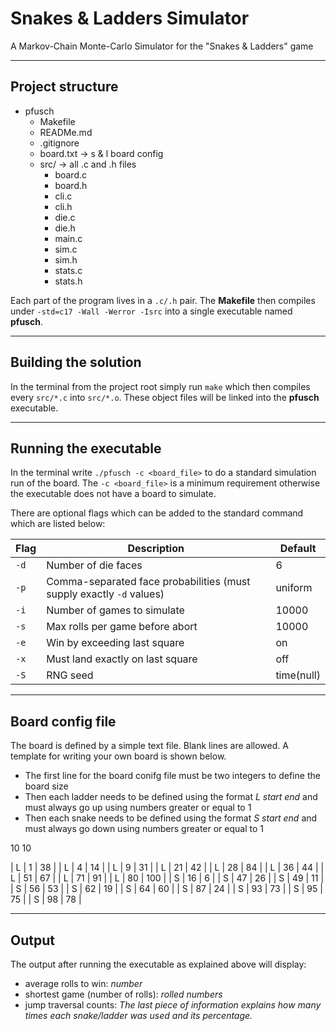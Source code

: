 # Snakes & Ladders Simulator

A Markov-Chain Monte-Carlo Simulator for the "Snakes & Ladders" game

---

## Project structure

- pfusch
    - Makefile 
    - READMe.md
    - .gitignore 
    - board.txt -> s & l board config
    - src/ -> all .c and .h files
        - board.c
        - board.h
        - cli.c 
        - cli.h
        - die.c
        - die.h
        - main.c
        - sim.c
        - sim.h 
        - stats.c
        - stats.h

Each part of the program lives in a `.c/.h` pair.
The **Makefile** then compiles under `-std=c17 -Wall -Werror -Isrc` into a single executable named **pfusch**.

---

## Building the solution

In the terminal from the project root simply run `make` which then compiles every `src/*.c` into `src/*.o`. These object files will be linked into the **pfusch** executable. 

---

## Running the executable

In the terminal write `./pfusch -c <board_file>` to do a standard simulation run of the board. The `-c <board_file>` is a minimum requirement otherwise the executable does not have a board to simulate.

There are optional flags which can be added to the standard command which are listed below:

| Flag | Description                                                          | Default    |
| ---- | -------------------------------------------------------------------- | ---------- |
| `-d` | Number of die faces                                                  | 6          |
| `-p` | Comma-separated face probabilities (must supply exactly `-d` values) | uniform    |
| `-i` | Number of games to simulate                                          | 10000      |
| `-s` | Max rolls per game before abort                                      | 10000      |
| `-e` | Win by exceeding last square                                         | on         |
| `-x` | Must land exactly on last square                                     | off        |
| `-S` | RNG seed                                                             | time(null) |

---

## Board config file

The board is defined by a simple text file. Blank lines are allowed. A template for writing your own board is shown below.

- The first line for the board conifg file must be two integers to define the board size
- Then each ladder needs to be defined using the format *L start end* and must always go up using numbers greater or equal to 1
- Then each snake needs to be defined using the format *S start end* and must always go down using numbers greater or equal to 1

10 10

| L    | 1     | 38  |
| L    | 4     | 14  |
| L    | 9     | 31  |
| L    | 21    | 42  |
| L    | 28    | 84  |
| L    | 36    | 44  |
| L    | 51    | 67  |
| L    | 71    | 91  |
| L    | 80    | 100 |
| S    | 16    | 6   |
| S    | 47    | 26  |
| S    | 49    | 11  |
| S    | 56    | 53  |
| S    | 62    | 19  |
| S    | 64    | 60  |
| S    | 87    | 24  |
| S    | 93    | 73  |
| S    | 95    | 75  |
| S    | 98    | 78  |


---

## Output

The output after running the executable as explained above will display:

- average rolls to win: *number*
- shortest game (number of rolls): *rolled numbers*
- jump traversal counts: *The last piece of information explains how many times each snake/ladder was used and its percentage.* 
